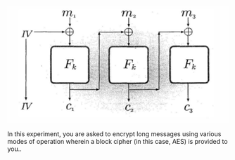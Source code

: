 ![](images/cdbm.png)

In this experiment, you are asked to encrypt long messages using various modes of operation wherein a block cipher (in this case, AES) is provided to you..